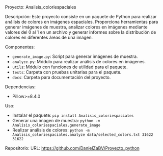 Proyecto: Analisis_coloriespaciales

Descripción:
Este proyecto consiste en un paquete de Python para realizar análisis de colores en imágenes espaciales. Proporciona herramientas para generar imágenes de muestra, analizar colores en imágenes mediante valores del 0 al 1 en un archivo y generar informes sobre la distribución de colores en diferentes áreas de una imagen.

Componentes:
- `generate_image.py`: Script para generar imágenes de muestra.
- `analyze.py`: Módulo para realizar análisis de colores en imágenes.
- `utils`: Módulo con funciones de utilidad para el paquete.
- `tests`: Carpeta con pruebas unitarias para el paquete.
- `docs`: Carpeta para documentación del proyecto.

Dependencias:
- Pillow>=8.4.0

Uso:
- Instalar el paquete: `pip install Analisis_coloriespaciales`
- Generar una imagen de muestra: `python -m Analisis_coloriespaciales.generate_image`
- Realizar análisis de colores: `python -m Analisis_coloriespaciales.analyze data/selected_colors.txt 31622 31622`



Repositorio:
URL: https://github.com/DanielZaBV/Proyecto_python
